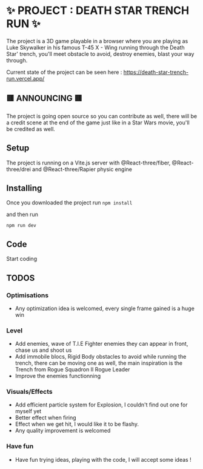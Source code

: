 
# ✨ PROJECT : DEATH STAR TRENCH RUN ✨

The project is a 3D game playable in a browser where you are playing as Luke Skywalker in his famous T-45 X - Wing running through the Death Star' trench, you'll meet obstacle to avoid, destroy enemies, blast your way through.

Current state of the project can be seen here : https://death-star-trench-run.vercel.app/

## 🟥 ANNOUNCING 🟥 

The project is going open source so you can contribute as well, there will be a credit scene at the end of the game just like in a Star Wars movie, you'll be credited as well.

## Setup

The project is running on a Vite.js server with @React-three/fiber, @React-three/drei and @React-three/Rapier physic engine 
## Installing
Once you downloaded the project run 
``npm install ``

and then run 

``npm run dev``

## Code 

Start coding

## TODOS 

### Optimisations 

* Any optimization idea is welcomed, every single frame gained is a huge win

### Level

* Add enemies, wave of T.I.E Fighter enemies they can appear in front, chase us and shoot us
* Add immobile blocs, Rigid Body obstacles to avoid while running the trench, there can be moving one as well, the main inspiration is the Trench from Rogue Squadron II Rogue Leader
* Improve the enemies functionning

### Visuals/Effects

* Add efficient particle system for Explosion, I couldn't find out one for myself yet
* Better effect when firing
* Effect when we get hit, I would like it to be flashy.
* Any quality improvement is welcomed

### Have fun

* Have fun trying ideas, playing with the code, I will accept some ideas !